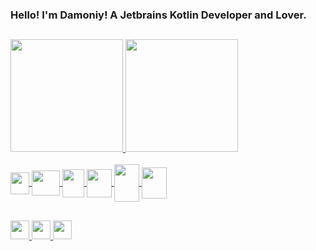 ### Hello! I'm Damoniy! A Jetbrains Kotlin Developer and Lover. 
##

<div>
    <a href="https://www.github.com/damoniy">
    <img height="180em" src="https://github-readme-stats.vercel.app/api?username=damoniy&show_icons=true&theme=tokyonight">
    <img height="180em" src="https://github-readme-stats.vercel.app/api/top-langs/?username=damoniy&show_icons=true&theme=tokyonight&hide=html">
</div>

<div style="display: inline_block"><br>
    <a href="https://kotlinlang.org/" target="_blank"><img height="35em" width="30em" align="center" src="https://cdn.jsdelivr.net/gh/devicons/devicon/icons/kotlin/kotlin-original.svg" />
    <a href="https://www.java.com/" target="_blank"><img height="40em" width="45em" align="center" src="https://cdn.jsdelivr.net/gh/devicons/devicon/icons/java/java-original.svg" />
    <a href="https://angular.io/" target="_blank"><img height="45em" width="35em" align="center" src="https://cdn.jsdelivr.net/gh/devicons/devicon/icons/angularjs/angularjs-original.svg" />
    <a href="https://spring.io/projects/spring-boot" target="_blank"><img height="45em" width="40em" align="center" src="https://cdn.jsdelivr.net/gh/devicons/devicon/icons/spring/spring-original-wordmark.svg"/>
    <a href="https://quarkus.io/" target="_blank"><img height="60em" width="40em" align="center" src="https://quarkus.io/assets/images/home/icon-rev-reactive.svg" />
    <a href="https://www.mongodb.com/" target="_blank"><img height="50em" width="40em" align="center" src="https://cdn.jsdelivr.net/gh/devicons/devicon/icons/mongodb/mongodb-original-wordmark.svg" />
</div>
  
## 
<div>
    <a href="mailto:emersonp199@gmail.com" target="_blank"><img height="30em" src="https://img.shields.io/badge/Gmail-000000?style=for-the-badge&logo=gmail&logoColor=white" />
    <a href="https://www.linkedin.com/in/damoniyy/" target="_blank"><img height="30em" src="https://img.shields.io/badge/LinkedIn-000000?style=for-the-badge&logo=linkedin&logoColor=white" />
    <a href="https://www.facebook.com/damoniy" target="_blank"><img height="30em" src="https://img.shields.io/badge/Facebook-000000?style=for-the-badge&logo=facebook&logoColor=white" />
</div>
